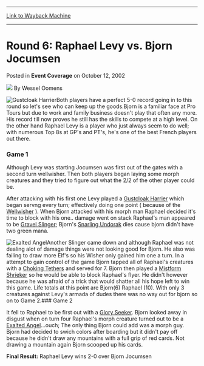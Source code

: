 
---
[Link to Wayback Machine](https://web.archive.org/web/20220814044216/https://magic.wizards.com/en/articles/archive/event-coverage/round-6-raphael-levy-vs-bjorn-jocumsen-2002-10-12)

[_metadata_:author]:- "Wessel Oomens"
[_metadata_:description]:- "Both players have a perfect 5-0 record going in to this round so let's see who can keep up the goods.Bjorn is a familiar face at Pro Tours but due to work and family business doesn't play that often any more. His record till now proves he still has the skills to compete at a high level. On the other hand Raphael Levy is a player who just always seem to do well; with numerous"
[_metadata_:generator]:- "Drupal 7 (http://drupal.org)"
[_metadata_:node]:- "773591"
[_metadata_:publish_date]:- "2002-10-12"
[_metadata_:source]:- "div-main-content"
[_metadata_:title]:- "Round 6: Raphael Levy vs. Bjorn Jocumsen"
[_metadata_:wayback_capture_timestamp]:- "2022-08-14 04:42:16"
[_metadata_:wayback_raw_url]:- "https://web.archive.org/web/20220814044216id_/https://magic.wizards.com/en/articles/archive/event-coverage/round-6-raphael-levy-vs-bjorn-jocumsen-2002-10-12"
[_metadata_:wayback_url]:- "https://magic.wizards.com/en/articles/archive/event-coverage/round-6-raphael-levy-vs-bjorn-jocumsen-2002-10-12"
---


Round 6: Raphael Levy vs. Bjorn Jocumsen
========================================



 Posted in **Event Coverage**
 on October 12, 2002 






![](https://media.magic.wizards.com/styles/auth_small/public/generic-avatar-150_151.png)
By Wessel Oomens











![Gustcloak Harrier](http://gatherer.wizards.com/Handlers/Image.ashx?type=card&name=Gustcloak+Harrier)Both players have a perfect 5-0 record going in to this round so let's see who can keep up the goods.Bjorn is a familiar face at Pro Tours but due to work and family business doesn't play that often any more. His record till now proves he still has the skills to compete at a high level. On the other hand Raphael Levy is a player who just always seem to do well; with numerous Top 8s at GP's and PT's, he's one of the best French players out there.

### Game 1

Although Levy was starting Jocumsen was first out of the gates with a second turn wellwisher. Then both players began laying some morph creatures and they tried to figure out what the 2/2 of the other player could be.

 After attacking with his first one Levy played a [Gustcloak Harrier](https://gatherer.wizards.com/Pages/Card/Details.aspx?name=Gustcloak+Harrier) which began servng every turn; effectively doing one point ( because of the [Wellwisher](https://gatherer.wizards.com/Pages/Card/Details.aspx?name=Wellwisher) ). When Bjorn attacked with his morph man Raphael decided it's time to block with his one.. damage went on stack Raphael's man appeared to be [Gravel Slinger](https://gatherer.wizards.com/Pages/Card/Details.aspx?name=Gravel+Slinger); Bjorn's [Snarling Undorak](https://gatherer.wizards.com/Pages/Card/Details.aspx?name=Snarling+Undorak) dies cause bjorn didn't have two green mana.

![Exalted Angel](http://gatherer.wizards.com/Handlers/Image.ashx?type=card&name=Exalted+Angel)Another Slinger came down and although Raphael was not dealing alot of damage things were not looking good for Bjorn. He also was failing to draw more Elf's so his Wisher only gained him one a turn. In a attempt to gain control of the game Bjorn tapped all of Raphael's creatures with a [Choking Tethers](https://gatherer.wizards.com/Pages/Card/Details.aspx?name=Choking+Tethers) and served for 7. Bjorn then played a [Mistform Shrieker](https://gatherer.wizards.com/Pages/Card/Details.aspx?name=Mistform+Shrieker) so he would be able to block Raphael's flyer. He didn't however because he was afraid of a trick that would shatter all his hope left to win this game. Life totals at this point are Bjorn(6) Raphael (10). With only 3 creatures against Levy's armada of dudes there was no way out for bjorn so on to Game 2.### Game 2

It fell to Raphael to be first out with a [Glory Seeker](https://gatherer.wizards.com/Pages/Card/Details.aspx?name=Glory+Seeker). Bjorn looked away in disgust when on turn four Raphael's morph creature turned out to be a [Exalted Angel](https://gatherer.wizards.com/Pages/Card/Details.aspx?name=Exalted+Angel)...ouch; The only thing Bjorn could add was a morph guy. Bjorn had decided to swich colors after boarding but it didn't pay off because he didn't draw any mountains with a full grip of red cards. Not drawing a mountain again Bjorn scooped up his cards.

**Final Result:** Raphael Levy wins 2-0 over Bjorn Jocumsen 







